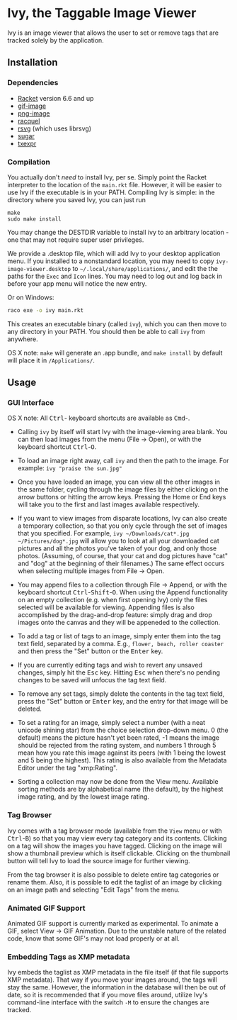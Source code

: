 Ivy, the Taggable Image Viewer
==============================

Ivy is an image viewer that allows the user to set or remove tags that are
tracked solely by the application.

## Installation

### Dependencies

- [Racket](http://racket-lang.org/) version 6.6 and up
- [gif-image](https://github.com/lehitoskin/gif-image)
- [png-image](https://github.com/lehitoskin/png-image)
- [racquel](https://github.com/brown131/racquel)
- [rsvg](https://github.com/takikawa/rsvg) (which uses librsvg)
- [sugar](https://github.com/mbutterick/sugar)
- [txexpr](https://github.com/mbutterick/txexpr)

### Compilation

You actually don't *need* to install Ivy, per se. Simply point the Racket
interpreter to the location of the `main.rkt` file. However, it will be
easier to use Ivy if the executable is in your PATH. Compiling Ivy is simple:
in the directory where you saved Ivy, you can just run

```
make
sudo make install
```

You may change the DESTDIR variable to install ivy to an arbitrary location -
one that may not require super user privileges.

We provide a .desktop file, which will add Ivy to your desktop application menu.
If you installed to a nonstandard location, you may need to copy
`ivy-image-viewer.desktop` to `~/.local/share/applications/`, and edit the the
paths for the `Exec` and `Icon` lines. You may need to log out and log back in
before your app menu will notice the new entry.

Or on Windows:

``` bash
raco exe -o ivy main.rkt
```

This creates an executable binary (called `ivy`), which you can then move to
any directory in your PATH. You should then be able to call `ivy` from
anywhere.

OS X note: `make` will generate an .app bundle, and `make install` by default will
place it in `/Applications/`.


## Usage

### GUI Interface

OS X note: All <kbd>Ctrl</kbd>- keyboard shortcuts are available as
<kbd>Cmd</kbd>-.

- Calling `ivy` by itself will start Ivy with the image-viewing area blank. You
  can then load images from the menu (File -> Open), or with the keyboard
  shortcut <kbd>Ctrl</kbd>-<kbd>O</kbd>.

- To load an image right away, call `ivy` and then the path to the image.
  For example: `ivy "praise the sun.jpg"`

- Once you have loaded an image, you can view all the other images in the same
  folder, cycling through the image files by either clicking on the arrow
  buttons or hitting the arrow keys. Pressing the Home or End keys will take you
  to the first and last images available respectively.

- If you want to view images from disparate locations, Ivy can also create
  a temporary collection, so that you only cycle through the set of images that
  you specified. For example, `ivy ~/Downloads/cat*.jpg ~/Pictures/dog*.jpg`
  will allow you to look at all your downloaded cat pictures and all the photos
  you've taken of your dog, and only those photos. (Assuming, of course, that
  your cat and dog pictures have "cat" and "dog" at the beginning of their
  filenames.) The same effect occurs when selecting multiple images from File ->
  Open.

- You may append files to a collection through File -> Append, or with the
  keyboard shortcut <kbd>Ctrl</kbd>-<kbd>Shift</kbd>-<kbd>O</kbd>. When using
  the Append functionality on an empty collection (e.g. when first opening Ivy)
  only the files selected will be available for viewing. Appending files is also
  accomplished by the drag-and-drop feature: simply drag and drop images onto
  the canvas and they will be appeneded to the collection.

- To add a tag or list of tags to an image, simply enter them into the tag text
  field, separated by a comma. E.g., `flower, beach, roller coaster` and then
  press the "Set" button or the <kbd>Enter</kbd> key.

- If you are currently editing tags and wish to revert any unsaved changes, simply
  hit the <kbd>Esc</kbd> key. Hitting <kbd>Esc</kbd> when there's no pending changes
  to be saved will unfocus the tag text field.

- To remove any set tags, simply delete the contents in the tag text field,
  press the "Set" button or <kbd>Enter</kbd> key, and the entry for that image will be
  deleted.

- To set a rating for an image, simply select a number (with a neat unicode
  shining star) from the choice selection drop-down menu. 0 (the default)
  means the picture hasn't yet been rated, -1 means the image should be rejected
  from the rating system, and numbers 1 through 5 mean how you rate this image
  against its peers (with 1 being the lowest and 5 being the highest). This
  rating is also available from the Metadata Editor under the tag "xmp:Rating".

- Sorting a collection may now be done from the View menu. Available sorting
  methods are by alphabetical name (the default), by the highest image rating,
  and by the lowest image rating.

### Tag Browser

Ivy comes with a tag browser mode (available from the `View` menu or with
<kbd>Ctrl</kbd>-<kbd>B</kbd>) so that you may view every tag category and its
contents. Clicking on a tag will show the images you have tagged. Clicking on
the image will show a thumbnail preview which is itself clickable. Clicking on
the thumbnail button will tell Ivy to load the source image for further viewing.

From the tag browser it is also possible to delete entire tag categories or
rename them. Also, it is possible to edit the taglist of an image by clicking on
an image path and selecting "Edit Tags" from the menu.

### Animated GIF Support

Animated GIF support is currently marked as experimental. To animate a GIF,
select View -> GIF Animation. Due to the unstable nature of the related code,
know that some GIF's may not load properly or at all.

### Embedding Tags as XMP metadata

Ivy embeds the taglist as XMP metadata in the file itself (if that file supports
XMP metadata). That way if you move your images around, the tags will stay the
same. However, the information in the database will then be out of date, so it
is recommended that if you move files around, utilize Ivy's command-line
interface with the switch `-M` to ensure the changes are tracked.
